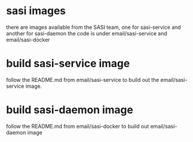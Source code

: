 # sasi images
there are images available from the SASI team, one for sasi-service and another for sasi-daemon 
the code is under email/sasi-service and email/sasi-docker 

# build sasi-service image
follow the README.md from email/sasi-service to build out the email/sasi-service image. 

# build sasi-daemon image
follow the README.md from email/sasi-docker to build out email/sasi-daemon image


